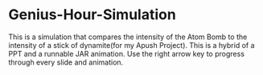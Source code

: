 # Genius-Hour-Simulation

This is a simulation that compares the intensity of the Atom Bomb to the intensity of a stick of dynamite(for my Apush Project). This is a hybrid of a PPT and a runnable JAR animation. Use the right arrow key to progress through every slide and animation.
